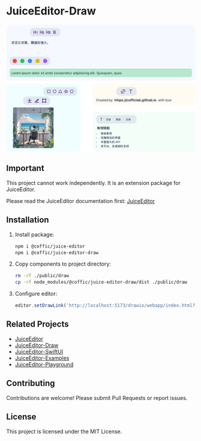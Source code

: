 # JuiceEditor-Draw

![editor](./docs/hero.png)

## Important

This project cannot work independently. It is an extension package for JuiceEditor.

Please read the JuiceEditor documentation first: [JuiceEditor](https://cofficlab.github.io/en/juiceEditor/documents/components/image.html#draw-a-picture)

## Installation

1. Install package:

   ```bash
   npm i @coffic/juice-editor
   npm i @coffic/juice-editor-draw
   ```

2. Copy components to project directory:

   ```bash
   rm -rf ./public/draw
   cp -rf node_modules/@coffic/juice-editor-draw/dist ./public/draw
   ```

3. Configure editor:

   ```typescript
   editor.setDrawLink('http://localhost:5173/drawio/webapp/index.html?');
   ```

## Related Projects

- [JuiceEditor](https://github.com/CofficLab/JuiceEditor)
- [JuiceEditor-Draw](https://github.com/CofficLab/JuiceEditor-Draw)
- [JuiceEditor-SwiftUI](https://github.com/cofficlab/JuiceEditor-SwiftUI)
- [JuiceEditor-Examples](https://github.com/cofficlab/JuiceEditor-Examples)
- [JuiceEditor-Playground](https://github.com/cofficlab/JuiceEditor-Playground)

## Contributing

Contributions are welcome! Please submit Pull Requests or report issues.

## License

This project is licensed under the MIT License.
